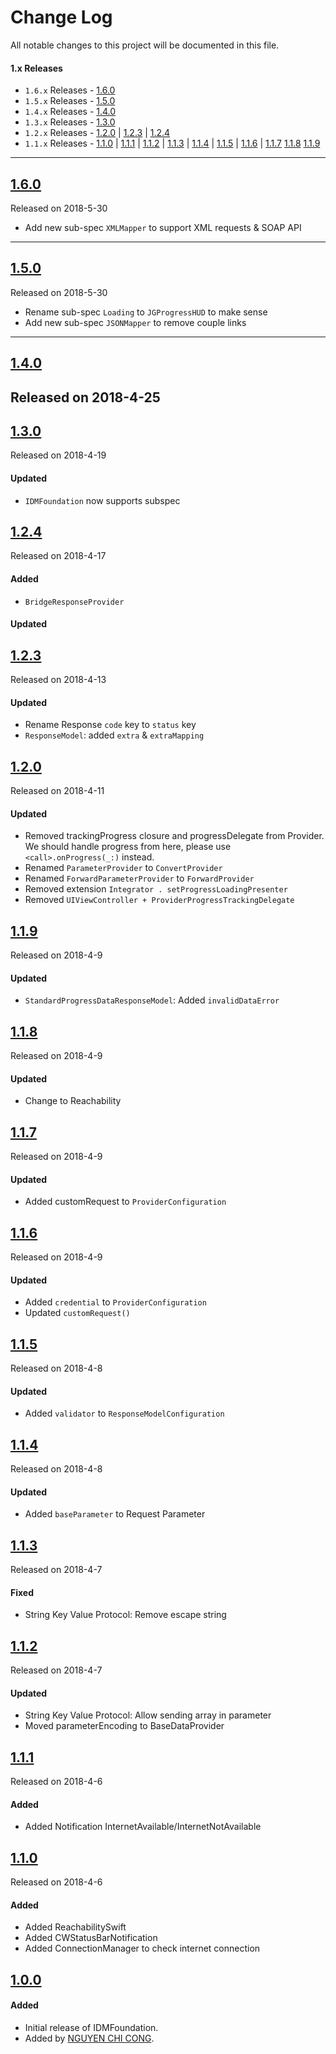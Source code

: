 # Change Log
All notable changes to this project will be documented in this file.

#### 1.x Releases
- `1.6.x` Releases  - [1.6.0](#160)
- `1.5.x` Releases  - [1.5.0](#150)
- `1.4.x` Releases  - [1.4.0](#140)
- `1.3.x` Releases  - [1.3.0](#130)
- `1.2.x` Releases  - [1.2.0](#120) | [1.2.3](#123)  | [1.2.4](#124)
- `1.1.x` Releases  - [1.1.0](#110) | [1.1.1](#111) | [1.1.2](#112) | [1.1.3](#113) | [1.1.4](#114)  | [1.1.5](#115) | [1.1.6](#116) | [1.1.7](#117) [1.1.8](#118) [1.1.9](#119) 

---
## [1.6.0](https://github.com/congncif/IDMFoundation/releases/tag/1.6.0)
Released on 2018-5-30

- Add new sub-spec `XMLMapper` to support XML requests & SOAP API
---

## [1.5.0](https://github.com/congncif/IDMFoundation/releases/tag/1.5.0)
Released on 2018-5-30

- Rename sub-spec `Loading` to `JGProgressHUD` to make sense
- Add new sub-spec `JSONMapper` to remove couple links

---
## [1.4.0](https://github.com/congncif/IDMFoundation/releases/tag/1.4.0)
Released on 2018-4-25
---
## [1.3.0](https://github.com/congncif/IDMFoundation/releases/tag/1.3.0)
Released on 2018-4-19

#### Updated
- `IDMFoundation` now supports subspec

## [1.2.4](https://github.com/congncif/IDMFoundation/releases/tag/1.2.4)
Released on 2018-4-17

#### Added
- `BridgeResponseProvider` 

#### Updated

## [1.2.3](https://github.com/congncif/IDMFoundation/releases/tag/1.2.3)
Released on 2018-4-13

#### Updated
- Rename Response `code` key to `status` key
- `ResponseModel`: added `extra` & `extraMapping`

## [1.2.0](https://github.com/congncif/IDMFoundation/releases/tag/1.2.0)
Released on 2018-4-11

#### Updated
- Removed trackingProgress closure and progressDelegate from Provider. We should handle progress from here, please use `<call>.onProgress(_:)` instead.
- Renamed `ParameterProvider` to `ConvertProvider`
- Renamed `ForwardParameterProvider` to `ForwardProvider`
- Removed extension `Integrator . setProgressLoadingPresenter`
- Removed `UIViewController + ProviderProgressTrackingDelegate`

## [1.1.9](https://github.com/congncif/IDMFoundation/releases/tag/1.1.9)
Released on 2018-4-9

#### Updated
- `StandardProgressDataResponseModel`: Added `invalidDataError`

## [1.1.8](https://github.com/congncif/IDMFoundation/releases/tag/1.1.8)
Released on 2018-4-9

#### Updated
- Change to Reachability

## [1.1.7](https://github.com/congncif/IDMFoundation/releases/tag/1.1.7)
Released on 2018-4-9

#### Updated
- Added customRequest to `ProviderConfiguration`

## [1.1.6](https://github.com/congncif/IDMFoundation/releases/tag/1.1.6)
Released on 2018-4-9

#### Updated
- Added `credential` to `ProviderConfiguration`
- Updated `customRequest()`

## [1.1.5](https://github.com/congncif/IDMFoundation/releases/tag/1.1.5)
Released on 2018-4-8

#### Updated
- Added `validator` to `ResponseModelConfiguration`

## [1.1.4](https://github.com/congncif/IDMFoundation/releases/tag/1.1.4)
Released on 2018-4-8

#### Updated
- Added `baseParameter` to Request Parameter

## [1.1.3](https://github.com/congncif/IDMFoundation/releases/tag/1.1.3)
Released on 2018-4-7

#### Fixed
- String Key Value Protocol: Remove escape string

## [1.1.2](https://github.com/congncif/IDMFoundation/releases/tag/1.1.2)
Released on 2018-4-7

#### Updated
- String Key Value Protocol: Allow sending array in parameter
- Moved parameterEncoding to BaseDataProvider

## [1.1.1](https://github.com/congncif/IDMFoundation/releases/tag/1.1.1)
Released on 2018-4-6

#### Added
- Added Notification InternetAvailable/InternetNotAvailable

## [1.1.0](https://github.com/congncif/IDMFoundation/releases/tag/1.1.0)
Released on 2018-4-6

#### Added
- Added ReachabilitySwift
- Added CWStatusBarNotification
- Added ConnectionManager to check internet connection

## [1.0.0](https://github.com/congncif/IDMFoundation/releases/tag/1.0.0)

#### Added
- Initial release of IDMFoundation.
- Added by [NGUYEN CHI CONG](https://github.com/congncif).
